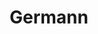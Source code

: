 ---
title: "Germann"
url: /ciudad-autonoma-de-buenos-aires/germann/
shop: reparación de automóviles
---